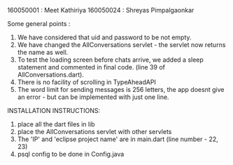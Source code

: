 160050001 : Meet Kathiriya
160050024 : Shreyas Pimpalgaonkar

Some general points :

1. We have considered that uid and password to be not empty.
2. We have changed the AllConversations servlet - the servlet now returns the name as well.
3. To test the loading screen before chats arrive, we added a sleep statement and commented in final code. (line 39 of AllConversations.dart).
4. There is no facility of scrolling in TypeAheadAPI
5. The word limit for sending messages is 256 letters, the app doesnt give an error - but can be implemented with just one line.

INSTALLATION INSTRUCTIONS:

1. place all the dart files in lib
2. place the AllConversations servlet with other servlets
3. The 'IP' and 'eclipse project name' are in main.dart (line number - 22, 23)
4. psql config to be done in Config.java
